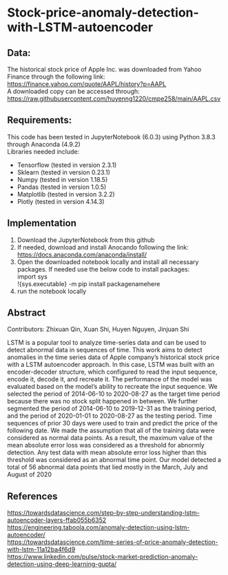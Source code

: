 # Stock-price-anomaly-detection-with-LSTM-autoencoder

## Data:
The historical stock price of Apple Inc. was downloaded from Yahoo Finance through the following link: https://finance.yahoo.com/quote/AAPL/history?p=AAPL \
A downloaded copy can be accessed through: 
https://raw.githubusercontent.com/huyenng1220/cmpe258/main/AAPL.csv

## Requirements:
This code has been tested in JupyterNotebook (6.0.3) using Python 3.8.3 through Anaconda (4.9.2)\
Libraries needed include:
* Tensorflow (tested in version 2.3.1)
* Sklearn (tested in version 0.23.1)
* Numpy (tested in version 1.18.5)
* Pandas (tested in version 1.0.5)
* Matplotlib (tested in version 3.2.2)
* Plotly (tested in version 4.14.3)

## Implementation
1. Download the JupyterNotebook from this github
2. If needed, download and install Anocando following the link: https://docs.anaconda.com/anaconda/install/
3. Open the downloaded notebook locally and install all necessary packages. If needed use the below code to install packages:\
import sys \
!{sys.executable} -m pip install packagenamehere 
4. run the notebook locally

## Abstract
Contributors: Zhixuan Qin, Xuan Shi, Huyen Nguyen, Jinjuan Shi

LSTM is a popular tool to analyze time-series data and can be used to detect abnormal data in sequences of time. This work aims to detect anomalies in the time series data of Apple company’s historical stock price with a LSTM autoencoder approach. In this case, LSTM was built with an encoder-decoder structure, which configured to read the input sequence, encode it, decode it, and recreate it. The performance of the model was evaluated based on the model’s ability to recreate the input sequence. We selected the period of 2014-06-10 to 2020-08-27 as the target time period because there was no stock split happened in between. We further segmented the period of 2014-06-10 to 2019-12-31 as the training period, and the period of 2020-01-01 to 2020-08-27 as the testing period. Time sequences of prior 30 days were used to train and predict the price of the following date. We made the assumption that all of the training data were considered as normal data points. As a result, the maximum value of the mean absolute error loss was considered as a threshold for abnormly detection. Any test data with mean absolute error loss higher than this threshold was considered as an abnormal time point. Our model detected a total of 56 abnormal data points that lied mostly in the March, July and August of 2020

## References
https://towardsdatascience.com/step-by-step-understanding-lstm-autoencoder-layers-ffab055b6352 \
https://engineering.taboola.com/anomaly-detection-using-lstm-autoencoder/ \
https://towardsdatascience.com/time-series-of-price-anomaly-detection-with-lstm-11a12ba4f6d9 \
https://www.linkedin.com/pulse/stock-market-prediction-anomaly-detection-using-deep-learning-gupta/

